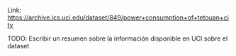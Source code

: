 Link: https://archive.ics.uci.edu/dataset/849/power+consumption+of+tetouan+city

TODO: Escribir un resumen sobre la información disponible en UCI sobre el dataset